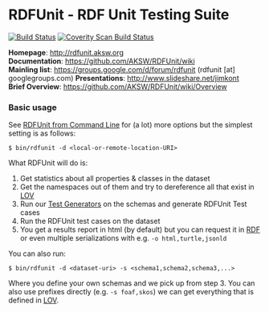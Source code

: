 RDFUnit - RDF Unit Testing Suite
==========

[![Build Status](https://travis-ci.org/AKSW/RDFUnit.svg?branch=master)](https://travis-ci.org/AKSW/RDFUnit)
[![Coverity Scan Build Status](https://scan.coverity.com/projects/2650/badge.svg?flat=1)](https://scan.coverity.com/projects/2650)


**Homepage**: http://rdfunit.aksw.org <br/>
**Documentation**: https://github.com/AKSW/RDFUnit/wiki  <br/>
**Mainling list**: https://groups.google.com/d/forum/rdfunit (rdfunit [at] googlegroups.com)
**Presentations**: http://www.slideshare.net/jimkont  <br/>
**Brief Overview**: https://github.com/AKSW/RDFUnit/wiki/Overview

### Basic usage

See [RDFUnit from Command Line](https://github.com/AKSW/RDFUnit/wiki/CLI) for (a lot) more options but the simplest setting is as follows:

```console
$ bin/rdfunit -d <local-or-remote-location-URI>
```

What RDFUnit will do is:

1. Get statistics about all properties & classes in the dataset
1. Get the namespaces out of them and try to dereference all that exist in [LOV](http://lov.okfn.org)
1. Run our [Test Generators](https://github.com/AKSW/RDFUnit/wiki/Patterns-Generators) on the schemas and generate RDFUnit Test cases
1. Run the RDFUnit test cases on the dataset
1. You get a results report in html (by default) but you can request it in [RDF](http://rdfunit.aksw.org/ns/core#) or even multiple serializations with e.g.  `-o html,turtle,jsonld`

You can also run:
```console
$ bin/rdfunit -d <dataset-uri> -s <schema1,schema2,schema3,...>
```

Where you define your own schemas and we pick up from step 3. You can also use prefixes directly (e.g. `-s foaf,skos`) we can get everything that is defined in [LOV](http://lov.okfn.org).
